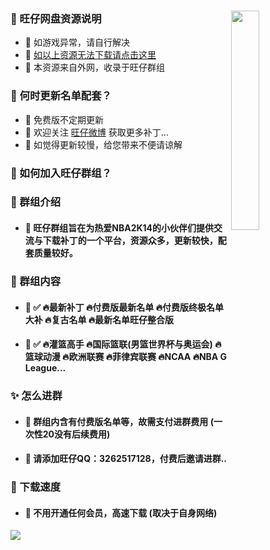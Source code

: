 ### <img src="https://gcore.jsdelivr.net/gh/Wangzai2K/Auiew/A2/Reward.png" width="30%" align=right /> 🏀 旺仔网盘资源说明
- 🎈 如游戏异常，请自行解决
- 🎈 [如以上资源无法下载请点击这里](https://url09.ctfile.com/d/15364309-53521643-990546?p=1628]NBA2K14[/url])
- 🎈 本资源来自外网，收录于旺仔群组

### 🏀 何时更新名单配套？
- 🎈 免费版不定期更新
- 🎈 欢迎关注 [旺仔微博](https://weibo.com/u/7523590830) 获取更多补丁...
- 🎈 如觉得更新较慢，给您带来不便请谅解

### 🏀 如何加入旺仔群组？

### 👋 群组介绍
- #### 🎈 旺仔群组旨在为热爱NBA2K14的小伙伴们提供交流与下载补丁的一个平台，资源众多，更新较快，配套质量较好。

### 🎨 群组内容
- #### 🎈 ✅ 🔥最新补丁 🔥付费版最新名单 🔥付费版终极名单大补 🔥复古名单 🔥最新名单旺仔整合版
- #### 🎈 ✅ 🔥灌篮高手 🔥国际篮联(男篮世界杯与奥运会) 🔥篮球动漫 🔥欧洲联赛 🔥菲律宾联赛 🔥NCAA 🔥NBA G League...

### ✨ 怎么进群
- #### 🎈 **群组内含有付费版名单等，故需支付进群费用 (一次性20没有后续费用)**
- #### 🎈 **请添加旺仔QQ：3262517128，付费后邀请进群..**

### 🚀 下载速度 
- #### 🎈 不用开通任何会员，高速下载 (取决于自身网络)
![](https://s1.ax1x.com/2023/04/02/ppfBLYF.png)
